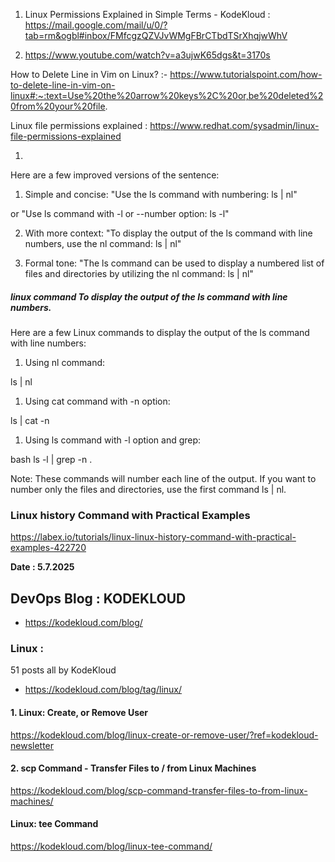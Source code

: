1. Linux Permissions Explained in Simple Terms - KodeKloud :
https://mail.google.com/mail/u/0/?tab=rm&ogbl#inbox/FMfcgzQZVJvWMgFBrCTbdTSrXhqjwWhV

2.  https://www.youtube.com/watch?v=a3ujwK65dgs&t=3170s

How to Delete Line in Vim on Linux?  :- https://www.tutorialspoint.com/how-to-delete-line-in-vim-on-linux#:~:text=Use%20the%20arrow%20keys%2C%20or,be%20deleted%20from%20your%20file.

Linux file permissions explained : https://www.redhat.com/sysadmin/linux-file-permissions-explained


1.

Here are a few improved versions of the sentence:

1. Simple and concise:
"Use the ls command with numbering: ls | nl"

or
"Use ls command with -l or --number option: ls -l"

2. With more context:
"To display the output of the ls command with line numbers, use the nl command: ls | nl"

3. Formal tone:
"The ls command can be used to display a numbered list of files and directories by utilizing the nl command: ls | nl"

##### linux command To display the output of the ls command with line numbers.

Here are a few Linux commands to display the output of the ls command with line numbers:

1. Using nl command:

ls | nl


1. Using cat command with -n option:

ls | cat -n


1. Using ls command with -l option and grep:

bash
ls -l | grep -n .


Note: These commands will number each line of the output. If you want to number only the files and directories, use the first command ls | nl.


### Linux history Command with Practical Examples

https://labex.io/tutorials/linux-linux-history-command-with-practical-examples-422720


**Date : 5.7.2025**

## DevOps Blog : KODEKLOUD 

- https://kodekloud.com/blog/

### Linux :
51 posts all by KodeKloud

- https://kodekloud.com/blog/tag/linux/

#### 1. Linux: Create, or Remove User

https://kodekloud.com/blog/linux-create-or-remove-user/?ref=kodekloud-newsletter

#### 2. scp Command - Transfer Files to / from Linux Machines

https://kodekloud.com/blog/scp-command-transfer-files-to-from-linux-machines/

#### Linux: tee Command

https://kodekloud.com/blog/linux-tee-command/
